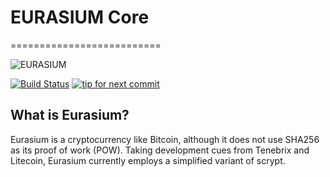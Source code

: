# EURASIUM Core
==========================

![EURASIUM](https://pbs.twimg.com/profile_images/1357436188492238849/-DgGyPuX_400x400.jpg)

[![Build Status](https://travis-ci.org/dogecoin/dogecoin.svg?branch=1.14-dev)](https://travis-ci.org/dogecoin/dogecoin) [![tip for next commit](https://tip4commit.com/projects/702.svg)](https://tip4commit.com/github/dogecoin/dogecoin)

## What is Eurasium? 
Eurasium is a cryptocurrency like Bitcoin, although it does not use SHA256 as its proof of work (POW). Taking development cues from Tenebrix and Litecoin, Eurasium currently employs a simplified variant of scrypt.
